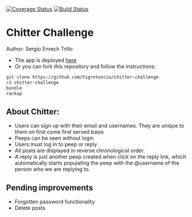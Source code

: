 [![Coverage Status](https://coveralls.io/repos/github/tigretoncio/chitter-challenge/badge.svg?branch=master)](https://coveralls.io/github/tigretoncio/chitter-challenge?branch=master) [![Build Status](https://travis-ci.org/makersacademy/chitter-challenge.svg?branch=master)](https://travis-ci.org/makersacademy/chitter-challenge)

Chitter Challenge
=================

Author: Sergio Enrech Trillo


* The app is deployed [here](https://cheeter-challenge-sergio.herokuapp.com)
* Or you can fork this repository and follow the instructions:

```sh
git clone https://github.com/tigretoncio/chitter-challenge
cd chitter-challenge
bundle
rackup
```

About Chitter:
------

* Users can sign up with their email and usernames.  They are unique to them on first come first served basis
* Peeps can be seen without login
* Users must log in to peep or reply
* All posts are displayed in reverse chronological order.
* A reply is just another peep created when click on the reply link, which automatically starts populating the peep with the @username of the person who we are replying to.



Pending improvements
-------------
* Forgotten password functionality
* Delete posts

